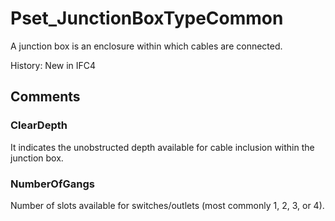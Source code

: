 # Pset_JunctionBoxTypeCommon

A junction box is an enclosure within which cables are connected.
<!-- end of short definition -->


History: New in IFC4


## Comments

### ClearDepth

It indicates the unobstructed depth available for cable inclusion within the junction box.

### NumberOfGangs

Number of slots available for switches/outlets (most commonly 1, 2, 3, or 4).

